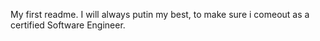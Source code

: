 My first readme.
I will always putin my best, to make sure i comeout as a certified Software Engineer.
